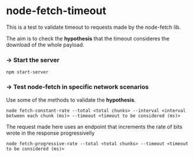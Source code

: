 # node-fetch-timeout
This is a test to validate timeout to requests made by the node-fetch lib. 

The aim is to check the **hypothesis** that the timeout consideres the download of the whole payload.

### -> Start the server

```
npm start-server
```

### -> Test node-fetch in specific network scenarios

Use some of the methods to validate the **hypothesis**.

```
node fetch-constant-rate --total <total chunks> --interval <interval between each chunk (ms)> --timeout <timeout to be considered (ms)>
```

The request made here uses an endpoint that increments the rate of bits wrote in the response progressivelly
```
node fetch-progressive-rate --total <total chunks> --timeout <timeout to be considered (ms)>
```
